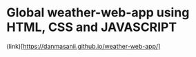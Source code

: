 # Global weather-web-app using HTML, CSS and JAVASCRIPT
(link)[https://danmasanii.github.io/weather-web-app/]
